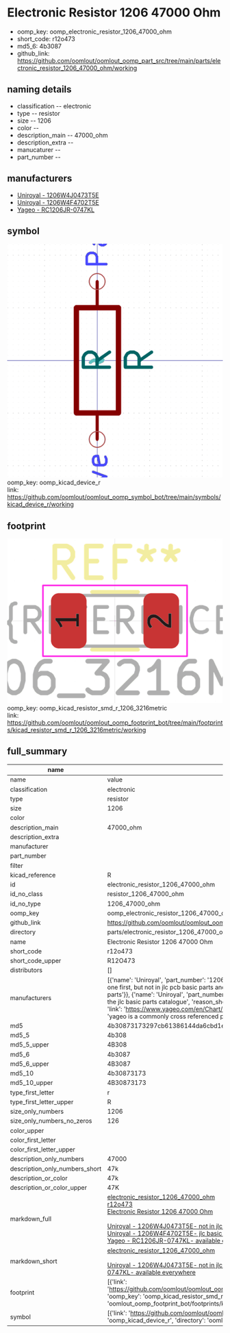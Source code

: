 # Electronic Resistor 1206 47000 Ohm

  
* oomp_key: oomp_electronic_resistor_1206_47000_ohm 
* short_code: r12o473
* md5_6: 4b3087  
* github_link: https://github.com/oomlout/oomlout_oomp_part_src/tree/main/parts/electronic_resistor_1206_47000_ohm/working  
## naming details
* classification -- electronic
* type -- resistor
* size -- 1206
* color -- 
* description_main -- 47000_ohm
* description_extra -- 
* manucaturer -- 
* part_number -- 


## manufacturers
* [Uniroyal - 1206W4J0473T5E]()  
* [Uniroyal - 1206W4F4702T5E]()  
* [Yageo - RC1206JR-0747KL](https://www.yageo.com/en/Chart/Download/pdf/RC1206JR-0747KL)  

## symbol

![](symbol/0/working/working_600.png)  
oomp_key: oomp_kicad_device_r  
link: https://github.com/oomlout/oomlout_oomp_symbol_bot/tree/main/symbols/kicad_device_r/working  

## footprint

![](footprint/0/working/working_600.png)  
oomp_key: oomp_kicad_resistor_smd_r_1206_3216metric  
link: https://github.com/oomlout/oomlout_oomp_footprint_bot/tree/main/footprints/kicad_resistor_smd_r_1206_3216metric/working  

## full_summary
| name | value | 
| --- | --- | 
| name | value | 
| classification | electronic | 
| type | resistor | 
| size | 1206 | 
| color |  | 
| description_main | 47000_ohm | 
| description_extra |  | 
| manufacturer |  | 
| part_number |  | 
| filter |  | 
| kicad_reference | R | 
| id | electronic_resistor_1206_47000_ohm | 
| id_no_class | resistor_1206_47000_ohm | 
| id_no_type | 1206_47000_ohm | 
| oomp_key | oomp_electronic_resistor_1206_47000_ohm | 
| github_link | https://github.com/oomlout/oomlout_oomp_part_src/tree/main/parts/electronic_resistor_1206_47000_ohm/working | 
| directory | parts/electronic_resistor_1206_47000_ohm | 
| name | Electronic Resistor 1206 47000 Ohm | 
| short_code | r12o473 | 
| short_code_upper | R12O473 | 
| distributors | [] | 
| manufacturers | [{'name': 'Uniroyal', 'part_number': '1206W4J0473T5E', 'link': '', 'id': 'manufacturer_uniroyal', 'note': {'reason': 'did this one first, but not in jlc pcb basic parts and 1 percent are and they are the same price', 'reason_short': 'not in jlc basic parts'}}, {'name': 'Uniroyal', 'part_number': '1206W4F4702T5E', 'link': '', 'id': 'manufacturer_uniroyal', 'note': {'reason': 'in the jlc basic parts catalogue', 'reason_short': 'jlc basic part'}}, {'name': 'Yageo', 'part_number': 'RC1206JR-0747KL', 'link': 'https://www.yageo.com/en/Chart/Download/pdf/RC1206JR-0747KL', 'id': 'manufacturer_yageo', 'note': {'reason': 'yageo is a commonly cross referenced part number', 'reason_short': 'available everywhere'}}] | 
| md5 | 4b30873173297cb61386144da6cbd1ee | 
| md5_5 | 4b308 | 
| md5_5_upper | 4B308 | 
| md5_6 | 4b3087 | 
| md5_6_upper | 4B3087 | 
| md5_10 | 4b30873173 | 
| md5_10_upper | 4B30873173 | 
| type_first_letter | r | 
| type_first_letter_upper | R | 
| size_only_numbers | 1206 | 
| size_only_numbers_no_zeros | 126 | 
| color_upper |  | 
| color_first_letter |  | 
| color_first_letter_upper |  | 
| description_only_numbers | 47000 | 
| description_only_numbers_short | 47k | 
| description_or_color | 47k | 
| description_or_color_upper | 47K | 
| markdown_full | [electronic_resistor_1206_47000_ohm](https://github.com/oomlout/oomlout_oomp_part_src/tree/main/parts/electronic_resistor_1206_47000_ohm/working)<br>[r12o473](https://github.com/oomlout/oomlout_oomp_part_src/tree/main/parts/electronic_resistor_1206_47000_ohm/working)<br>[Electronic Resistor 1206 47000 Ohm](https://github.com/oomlout/oomlout_oomp_part_src/tree/main/parts/electronic_resistor_1206_47000_ohm/working)<br><br>[Uniroyal - 1206W4J0473T5E- not in jlc basic parts]() [(L)  ](https://www.lcsc.com/search?q=1206W4J0473T5E)[(D)  ](https://www.digikey.com/en/products?keywords=1206W4J0473T5E)[(M)  ](https://www.mouser.com/Search/Refine?Keyword=1206W4J0473T5E)[(N)  ](https://www.newark.com/search?st=1206W4J0473T5E)[(SZ)  ](https://so.szlcsc.com/global.html?k=1206W4J0473T5E)<br>[Uniroyal - 1206W4F4702T5E- jlc basic part]() [(L)  ](https://www.lcsc.com/search?q=1206W4F4702T5E)[(D)  ](https://www.digikey.com/en/products?keywords=1206W4F4702T5E)[(M)  ](https://www.mouser.com/Search/Refine?Keyword=1206W4F4702T5E)[(N)  ](https://www.newark.com/search?st=1206W4F4702T5E)[(SZ)  ](https://so.szlcsc.com/global.html?k=1206W4F4702T5E)<br>[Yageo - RC1206JR-0747KL- available everywhere](https://www.yageo.com/en/Chart/Download/pdf/RC1206JR-0747KL) [(L)  ](https://www.lcsc.com/search?q=RC1206JR-0747KL)[(D)  ](https://www.digikey.com/en/products?keywords=RC1206JR-0747KL)[(M)  ](https://www.mouser.com/Search/Refine?Keyword=RC1206JR-0747KL)[(N)  ](https://www.newark.com/search?st=RC1206JR-0747KL)[(SZ)  ](https://so.szlcsc.com/global.html?k=RC1206JR-0747KL)<br> | 
| markdown_short | [electronic_resistor_1206_47000_ohm](https://github.com/oomlout/oomlout_oomp_part_src/tree/main/parts/electronic_resistor_1206_47000_ohm/working)<br><br>[Uniroyal - 1206W4J0473T5E- not in jlc basic parts]()[Uniroyal - 1206W4F4702T5E- jlc basic part]()[Yageo - RC1206JR-0747KL- available everywhere](https://www.yageo.com/en/Chart/Download/pdf/RC1206JR-0747KL) | 
| footprint | [{'link': 'https://github.com/oomlout/oomlout_oomp_footprint_bot/tree/main/foootprntss/kicad_resistor_smd_r_1206_3216metric', 'oomp_key': 'oomp_kicad_resistor_smd_r_1206_3216metric', 'directory': 'oomlout_oomp_footprint_bot/footprints/kicad_resistor_smd_r_1206_3216metric//working/working.kicad_mod'}] | 
| symbol | [{'link': 'https://github.com/oomlout/oomlout_oomp_symbol_bot/tree/main/symbols/kicad_device_r', 'oomp_key': 'oomp_kicad_device_r', 'directory': 'oomlout_oomp_symbol_bot/symbols/kicad_device_r//working/working.kicad_sym'}] | 
